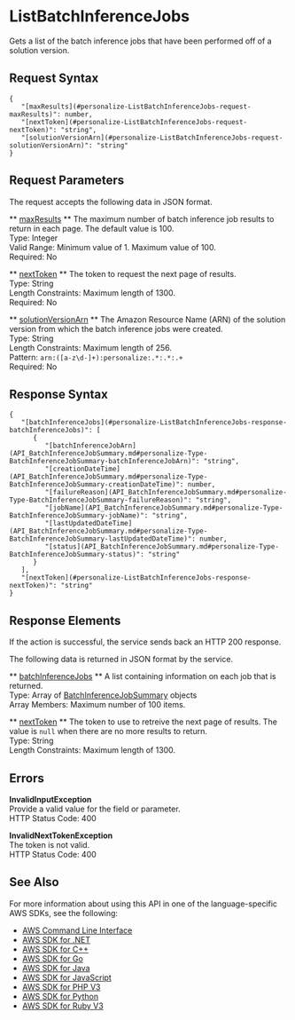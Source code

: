 # ListBatchInferenceJobs<a name="API_ListBatchInferenceJobs"></a>

Gets a list of the batch inference jobs that have been performed off of a solution version\.

## Request Syntax<a name="API_ListBatchInferenceJobs_RequestSyntax"></a>

```
{
   "[maxResults](#personalize-ListBatchInferenceJobs-request-maxResults)": number,
   "[nextToken](#personalize-ListBatchInferenceJobs-request-nextToken)": "string",
   "[solutionVersionArn](#personalize-ListBatchInferenceJobs-request-solutionVersionArn)": "string"
}
```

## Request Parameters<a name="API_ListBatchInferenceJobs_RequestParameters"></a>

The request accepts the following data in JSON format\.

 ** [maxResults](#API_ListBatchInferenceJobs_RequestSyntax) **   <a name="personalize-ListBatchInferenceJobs-request-maxResults"></a>
The maximum number of batch inference job results to return in each page\. The default value is 100\.  
Type: Integer  
Valid Range: Minimum value of 1\. Maximum value of 100\.  
Required: No

 ** [nextToken](#API_ListBatchInferenceJobs_RequestSyntax) **   <a name="personalize-ListBatchInferenceJobs-request-nextToken"></a>
The token to request the next page of results\.  
Type: String  
Length Constraints: Maximum length of 1300\.  
Required: No

 ** [solutionVersionArn](#API_ListBatchInferenceJobs_RequestSyntax) **   <a name="personalize-ListBatchInferenceJobs-request-solutionVersionArn"></a>
The Amazon Resource Name \(ARN\) of the solution version from which the batch inference jobs were created\.  
Type: String  
Length Constraints: Maximum length of 256\.  
Pattern: `arn:([a-z\d-]+):personalize:.*:.*:.+`   
Required: No

## Response Syntax<a name="API_ListBatchInferenceJobs_ResponseSyntax"></a>

```
{
   "[batchInferenceJobs](#personalize-ListBatchInferenceJobs-response-batchInferenceJobs)": [ 
      { 
         "[batchInferenceJobArn](API_BatchInferenceJobSummary.md#personalize-Type-BatchInferenceJobSummary-batchInferenceJobArn)": "string",
         "[creationDateTime](API_BatchInferenceJobSummary.md#personalize-Type-BatchInferenceJobSummary-creationDateTime)": number,
         "[failureReason](API_BatchInferenceJobSummary.md#personalize-Type-BatchInferenceJobSummary-failureReason)": "string",
         "[jobName](API_BatchInferenceJobSummary.md#personalize-Type-BatchInferenceJobSummary-jobName)": "string",
         "[lastUpdatedDateTime](API_BatchInferenceJobSummary.md#personalize-Type-BatchInferenceJobSummary-lastUpdatedDateTime)": number,
         "[status](API_BatchInferenceJobSummary.md#personalize-Type-BatchInferenceJobSummary-status)": "string"
      }
   ],
   "[nextToken](#personalize-ListBatchInferenceJobs-response-nextToken)": "string"
}
```

## Response Elements<a name="API_ListBatchInferenceJobs_ResponseElements"></a>

If the action is successful, the service sends back an HTTP 200 response\.

The following data is returned in JSON format by the service\.

 ** [batchInferenceJobs](#API_ListBatchInferenceJobs_ResponseSyntax) **   <a name="personalize-ListBatchInferenceJobs-response-batchInferenceJobs"></a>
A list containing information on each job that is returned\.  
Type: Array of [BatchInferenceJobSummary](API_BatchInferenceJobSummary.md) objects  
Array Members: Maximum number of 100 items\.

 ** [nextToken](#API_ListBatchInferenceJobs_ResponseSyntax) **   <a name="personalize-ListBatchInferenceJobs-response-nextToken"></a>
The token to use to retreive the next page of results\. The value is `null` when there are no more results to return\.  
Type: String  
Length Constraints: Maximum length of 1300\.

## Errors<a name="API_ListBatchInferenceJobs_Errors"></a>

 **InvalidInputException**   
Provide a valid value for the field or parameter\.  
HTTP Status Code: 400

 **InvalidNextTokenException**   
The token is not valid\.  
HTTP Status Code: 400

## See Also<a name="API_ListBatchInferenceJobs_SeeAlso"></a>

For more information about using this API in one of the language\-specific AWS SDKs, see the following:
+  [AWS Command Line Interface](https://docs.aws.amazon.com/goto/aws-cli/personalize-2018-05-22/ListBatchInferenceJobs) 
+  [AWS SDK for \.NET](https://docs.aws.amazon.com/goto/DotNetSDKV3/personalize-2018-05-22/ListBatchInferenceJobs) 
+  [AWS SDK for C\+\+](https://docs.aws.amazon.com/goto/SdkForCpp/personalize-2018-05-22/ListBatchInferenceJobs) 
+  [AWS SDK for Go](https://docs.aws.amazon.com/goto/SdkForGoV1/personalize-2018-05-22/ListBatchInferenceJobs) 
+  [AWS SDK for Java](https://docs.aws.amazon.com/goto/SdkForJava/personalize-2018-05-22/ListBatchInferenceJobs) 
+  [AWS SDK for JavaScript](https://docs.aws.amazon.com/goto/AWSJavaScriptSDK/personalize-2018-05-22/ListBatchInferenceJobs) 
+  [AWS SDK for PHP V3](https://docs.aws.amazon.com/goto/SdkForPHPV3/personalize-2018-05-22/ListBatchInferenceJobs) 
+  [AWS SDK for Python](https://docs.aws.amazon.com/goto/boto3/personalize-2018-05-22/ListBatchInferenceJobs) 
+  [AWS SDK for Ruby V3](https://docs.aws.amazon.com/goto/SdkForRubyV3/personalize-2018-05-22/ListBatchInferenceJobs) 
